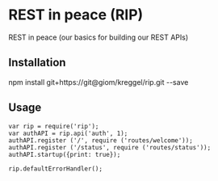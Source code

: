 REST in peace (RIP)
=========

REST in peace (our basics for building our REST APIs) 

## Installation

  npm install git+https://git@giom/kreggel/rip.git --save

## Usage

    var rip = require('rip');
    var authAPI = rip.api('auth', 1);
    authAPI.register ('/', require ('routes/welcome'));
    authAPI.register ('/status', require ('routes/status'));
    authAPI.startup({print: true});

    rip.defaultErrorHandler();    

